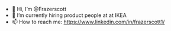 - 👋 Hi, I’m @Frazerscott
- 🌱 I’m currently hiring product people at at IKEA 
- 📫 How to reach me: https://www.linkedin.com/in/frazerscott1/
